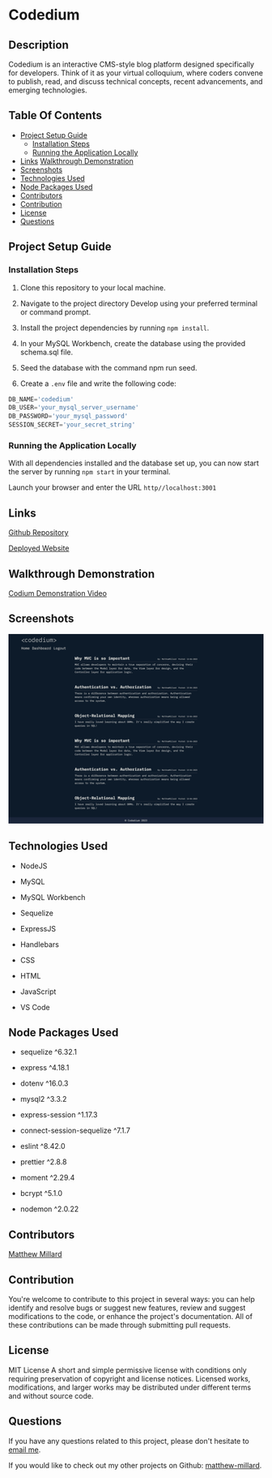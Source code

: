 # Codedium

## Description

Codedium is an interactive CMS-style blog platform designed specifically for developers. Think of it as your virtual colloquium, where coders convene to publish, read, and discuss technical concepts, recent advancements, and emerging technologies.

## Table Of Contents

- [Project Setup Guide](#project-setup-guide)
  - [Installation Steps](#installation-steps)
  - [Running the Application Locally](#running-the-application-locally)
- [Links](#links)
[Walkthrough Demonstration](#walkthrough-demonstration)
- [Screenshots](#screenshots)
- [Technologies Used](#technologies-used)
- [Node Packages Used](#node-packages-used)
- [Contributors](#contributors)
- [Contribution](#contribution)
- [License](#license)
- [Questions](#questions)

## Project Setup Guide

### Installation Steps

1. Clone this repository to your local machine.

2. Navigate to the project directory Develop using your preferred terminal or command prompt.

3. Install the project dependencies by running `npm install`.

4. In your MySQL Workbench, create the database using the provided schema.sql file.

5. Seed the database with the command npm run seed.

6. Create a `.env` file and write the following code:

``` JavaScript
DB_NAME='codedium'
DB_USER='your_mysql_server_username'
DB_PASSWORD='your_mysql_password'
SESSION_SECRET='your_secret_string'
```

### Running the Application Locally

With all dependencies installed and the database set up, you can now start the server by running `npm start` in your terminal.

Launch your browser and enter the URL `http//localhost:3001`

## Links

[Github Repository](https://github.com/matthew-millard/codedium)

[Deployed Website](https://github.com/matthew-millard/codedium)

## Walkthrough Demonstration

[Codium Demonstration Video](https://drive.google.com/file/d/10hJdfZsjIMNxWdXExilKnuaWtR8R6Kcj/view)

## Screenshots

![Codedium](./assets/Screenshot_codedium.png)

## Technologies Used

- NodeJS

- MySQL

- MySQL Workbench

- Sequelize

- ExpressJS

- Handlebars

- CSS

- HTML

- JavaScript

- VS Code

## Node Packages Used

- sequelize ^6.32.1

- express ^4.18.1

- dotenv ^16.0.3

- mysql2 ^3.3.2

- express-session ^1.17.3

- connect-session-sequelize ^7.1.7

- eslint ^8.42.0

- prettier ^2.8.8

- moment ^2.29.4

- bcrypt ^5.1.0

- nodemon ^2.0.22

## Contributors

[Matthew Millard](https://github.com/matthew-millard)

## Contribution

You're welcome to contribute to this project in several ways: you can help identify and resolve bugs or suggest new features, review and suggest modifications to the code, or enhance the project's documentation. All of these contributions can be made through submitting pull requests.

## License

MIT License A short and simple permissive license with conditions only requiring preservation of copyright and license notices. Licensed works, modifications, and larger works may be distributed under different terms and without source code.

## Questions

If you have any questions related to this project, please don't hesitate to [email me](matthew.richie.millard@gmail.com).

If you would like to check out my other projects on Github: [matthew-millard](https://github.com/matthew-millard).

